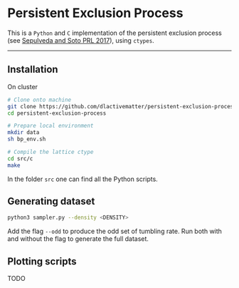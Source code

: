 # Persistent Exclusion Process

This is a `Python` and `C` implementation of the persistent exclusion process
(see [Sepulveda and Soto PRL
2017](https://journals.aps.org/prl/abstract/10.1103/PhysRevLett.119.078001)),
using `ctypes`.

---

## Installation

On cluster

```bash
# Clone onto machine
git clone https://github.com/dlactivematter/persistent-exclusion-process
cd persistent-exclusion-process

# Prepare local environment
mkdir data
sh bp_env.sh

# Compile the lattice ctype
cd src/c
make
```

In the folder `src` one can find all the Python scripts.

## Generating dataset

```bash
python3 sampler.py --density <DENSITY>
```

Add the flag `--odd` to produce the odd set of tumbling rate. Run both with and
without the flag to generate the full dataset.

## Plotting scripts

TODO
